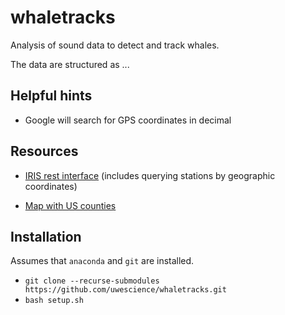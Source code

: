 # whaletracks
Analysis of sound data to detect and track whales.

The data are structured as ...

## Helpful hints

- Google will search for GPS coordinates in decimal

## Resources

- [IRIS rest interface](https://service.iris.edu/irisws/fedcatalog/1/) (includes querying stations by geographic coordinates)

- [Map with US counties](https://www.randymajors.com/p/countygmap.html)

## Installation
Assumes that ``anaconda`` and ``git`` are installed.

- ``git clone --recurse-submodules https://github.com/uwescience/whaletracks.git``
- ``bash setup.sh``
